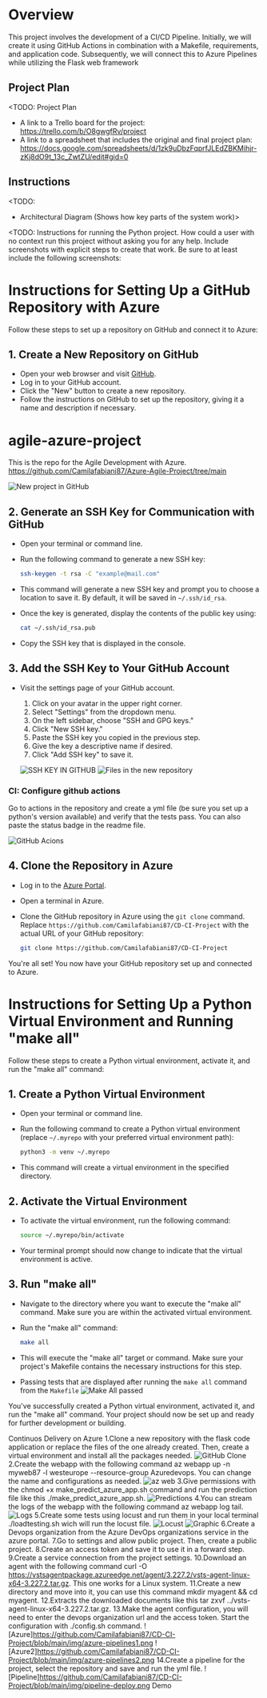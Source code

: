 # Overview
This project involves the development of a CI/CD Pipeline. Initially, we will create it using GitHub Actions in combination with a Makefile, requirements, and application code. Subsequently, we will connect this to Azure Pipelines while utilizing the Flask web framework

<TODO>

## Project Plan
<TODO: Project Plan

* A link to a Trello board for the project: https://trello.com/b/O8gwgfRv/project
* A link to a spreadsheet that includes the original and final project plan: https://docs.google.com/spreadsheets/d/1zk9uDbzFqprfJLEdZBKMihjr-zKj8dO9t_13c_ZwtZU/edit#gid=0

## Instructions

<TODO:  
* Architectural Diagram (Shows how key parts of the system work)>

<TODO:  Instructions for running the Python project.  How could a user with no context run this project without asking you for any help.  Include screenshots with explicit steps to create that work. Be sure to at least include the following screenshots:

# Instructions for Setting Up a GitHub Repository with Azure

Follow these steps to set up a repository on GitHub and connect it to Azure:

## 1. Create a New Repository on GitHub

  - Open your web browser and visit [GitHub](https://github.com/).
  - Log in to your GitHub account.
  - Click the "New" button to create a new repository.
  - Follow the instructions on GitHub to set up the repository, giving it a name and description if necessary.

   # agile-azure-project
  This is the repo for the Agile Development with Azure. https://github.com/Camilafabiani87/Azure-Agile-Project/tree/main

  ![New project in GitHub](https://github.com/Camilafabiani87/CD-CI-Project/blob/main/img/image-4.png)
  

## 2. Generate an SSH Key for Communication with GitHub

  - Open your terminal or command line.
  - Run the following command to generate a new SSH key:

    ```bash
    ssh-keygen -t rsa -C "example@mail.com"
    ```

  - This command will generate a new SSH key and prompt you to choose a location to save it. By default, it will be saved in `~/.ssh/id_rsa`.

  - Once the key is generated, display the contents of the public key using:

    ```bash
    cat ~/.ssh/id_rsa.pub
    ```

  - Copy the SSH key that is displayed in the console.

## 3. Add the SSH Key to Your GitHub Account

  - Visit the settings page of your GitHub account.

    1. Click on your avatar in the upper right corner.
    2. Select "Settings" from the dropdown menu.
    3. On the left sidebar, choose "SSH and GPG keys."
    4. Click "New SSH key."
    5. Paste the SSH key you copied in the previous step.
    6. Give the key a descriptive name if desired.
    7. Click "Add SSH key" to save it.

    ![SSH KEY IN GITHUB](https://github.com/Camilafabiani87/CD-CI-Project/blob/main/img/image-5.png)
    ![Files in the new repository](https://github.com/Camilafabiani87/CD-CI-Project/blob/main/img/image-6.png)

### CI: Configure github actions

 Go to actions in the repository and create a yml file (be sure you set up a python's version available) and verify that the tests pass. You can also paste the status badge in the readme file.

 ![GitHub Acions](https://github.com/Camilafabiani87/CD-CI-Project/blob/main/img/image-7png.png)


## 4. Clone the Repository in Azure

  - Log in to the [Azure Portal](https://portal.azure.com/#home).

  - Open a terminal in Azure.

  - Clone the GitHub repository in Azure using the `git clone` command. Replace `https://github.com/Camilafabiani87/CD-CI-Project` with the actual URL of your GitHub repository:

    ```bash
    git clone https://github.com/Camilafabiani87/CD-CI-Project
    ```

You're all set! You now have your GitHub repository set up and connected to Azure. 


# Instructions for Setting Up a Python Virtual Environment and Running "make all"

Follow these steps to create a Python virtual environment, activate it, and run the "make all" command:

## 1. Create a Python Virtual Environment

  - Open your terminal or command line.

  - Run the following command to create a Python virtual environment (replace `~/.myrepo` with your preferred virtual environment path):

    ```bash
    python3 -m venv ~/.myrepo
    ```

  - This command will create a virtual environment in the specified directory.

## 2. Activate the Virtual Environment

  - To activate the virtual environment, run the following command:

    ```bash
    source ~/.myrepo/bin/activate
    ```

  - Your terminal prompt should now change to indicate that the virtual environment is active.

## 3. Run "make all"

  - Navigate to the directory where you want to execute the "make all" command. Make sure you are within the activated virtual environment.

  - Run the "make all" command:

    ```bash
    make all
    ```

  - This will execute the "make all" target or command. Make sure your project's Makefile contains the necessary instructions for this step.

* Passing tests that are displayed after running the `make all` command from the `Makefile`
![Make All passed](https://github.com/Camilafabiani87/CD-CI-Project/blob/main/img/image.png)

You've successfully created a Python virtual environment, activated it, and run the "make all" command. Your project should now be set up and ready for further development or building.

Continuos Delivery on Azure
1.Clone a new repository with the flask code application or replace the files of the one already created. Then, create a virtual environment and install all the packages needed.
![GitHub Clone](https://github.com/Camilafabiani87/CD-CI-Project/blob/main/img/shhClone.png)
2.Create the webapp with the following command az webapp up -n myweb87 -l westeurope --resource-group Azuredevops. You can change the name and configurations as needed.
![az web](https://github.com/Camilafabiani87/CD-CI-Project/blob/main/img/myweb87.png)
3.Give permissions with the chmod +x make_predict_azure_app.sh command and run the prediction file like this ./make_predict_azure_app.sh.
![Predictions](https://github.com/Camilafabiani87/CD-CI-Project/blob/main/img/predict.png)
4.You can stream the logs of the webapp with the following command az webapp log tail.
![Logs](https://github.com/Camilafabiani87/CD-CI-Project/blob/main/img/logs.png)
5.Create some tests using locust and run them in your local terminal ./loadtesting.sh wich will run the locust file.
![Locust](https://github.com/Camilafabiani87/CD-CI-Project/blob/main/img/locust.png)
![Graphic](https://github.com/Camilafabiani87/CD-CI-Project/blob/main/img/graphic-locust.png)
6.Create a Devops organization from the Azure DevOps organizations service in the azure portal.
7.Go to settings and allow public project. Then, create a public project.
8.Create an access token and save it to use it in a forward step.
9.Create a service connection from the project settings.
10.Download an agent with the following command curl -O https://vstsagentpackage.azureedge.net/agent/3.227.2/vsts-agent-linux-x64-3.227.2.tar.gz. This one works for a Linux system.
11.Create a new directory and move into it, you can use this command mkdir myagent && cd myagent.
12.Extracts the downloaded documents like this tar zxvf ../vsts-agent-linux-x64-3.227.2.tar.gz.
13.Make the agent configuration, you will need to enter the devops organization url and the access token. Start the configuration with ./config.sh command.
![Azure]https://github.com/Camilafabiani87/CD-CI-Project/blob/main/img/azure-pipelines1.png
![Azure2]https://github.com/Camilafabiani87/CD-CI-Project/blob/main/img/azure-pipelines2.png
14.Create a pipeline for the project, select the repository and save and run the yml file. 
![Pipeline]https://github.com/Camilafabiani87/CD-CI-Project/blob/main/img/pipeline-deploy.png
Demo





